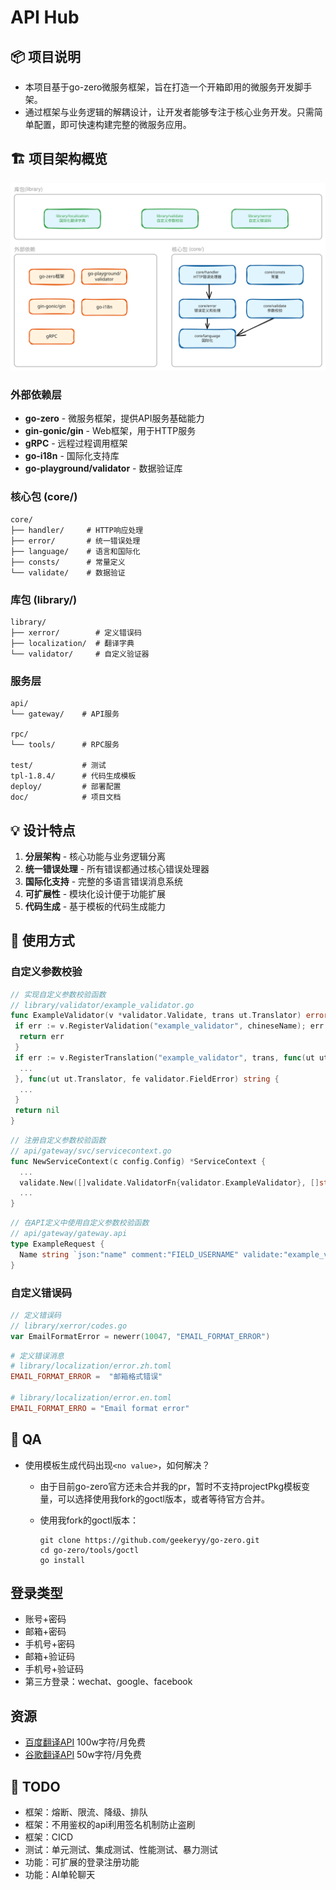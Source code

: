# API Hub

## 📦 项目说明

* 本项目基于go-zero微服务框架，旨在打造一个开箱即用的微服务开发脚手架。
* 通过框架与业务逻辑的解耦设计，让开发者能够专注于核心业务开发。只需简单配置，即可快速构建完整的微服务应用。

## 🏗️ 项目架构概览

![excalidraw.com](architecture.svg)

### 外部依赖层

* **go-zero** - 微服务框架，提供API服务基础能力
* **gin-gonic/gin** - Web框架，用于HTTP服务
* **gRPC** - 远程过程调用框架
* **go-i18n** - 国际化支持库
* **go-playground/validator** - 数据验证库

### 核心包 (core/)

```plain
core/
├── handler/     # HTTP响应处理
├── error/       # 统一错误处理
├── language/    # 语言和国际化
├── consts/      # 常量定义
└── validate/    # 数据验证
```

### 库包 (library/)

```plain
library/
├── xerror/        # 定义错误码
├── localization/  # 翻译字典
└── validator/     # 自定义验证器
```

### 服务层

```plain
api/
└── gateway/    # API服务

rpc/
└── tools/      # RPC服务

test/           # 测试
tpl-1.8.4/      # 代码生成模板
deploy/         # 部署配置
doc/            # 项目文档
```

## 💡 设计特点

1. **分层架构** - 核心功能与业务逻辑分离
2. **统一错误处理** - 所有错误都通过核心错误处理器
3. **国际化支持** - 完整的多语言错误消息系统
4. **可扩展性** - 模块化设计便于功能扩展
5. **代码生成** - 基于模板的代码生成能力

## 🚀 使用方式

### 自定义参数校验

```go
// 实现自定义参数校验函数
// library/validator/example_validator.go
func ExampleValidator(v *validator.Validate, trans ut.Translator) error {
 if err := v.RegisterValidation("example_validator", chineseName); err != nil {
  return err
 }
 if err := v.RegisterTranslation("example_validator", trans, func(ut ut.Translator) error {
  ...
 }, func(ut ut.Translator, fe validator.FieldError) string {
  ...
 }
 return nil
}
```

```go
// 注册自定义参数校验函数
// api/gateway/svc/servicecontext.go
func NewServiceContext(c config.Config) *ServiceContext {
  ...
  validate.New([]validate.ValidatorFn{validator.ExampleValidator}, []string{"zh", "en"})
  ...
}
```

```go
// 在API定义中使用自定义参数校验函数
// api/gateway/gateway.api
type ExampleRequest {
  Name string `json:"name" comment:"FIELD_USERNAME" validate:"example_validator" `
}
```

### 自定义错误码

```go
// 定义错误码
// library/xerror/codes.go
var EmailFormatError = newerr(10047, "EMAIL_FORMAT_ERROR")
```

```toml
# 定义错误消息
# library/localization/error.zh.toml
EMAIL_FORMAT_ERROR =  "邮箱格式错误"

# library/localization/error.en.toml
EMAIL_FORMAT_ERRO = "Email format error"
```

## 🤔 QA

* 使用模板生成代码出现`<no value>`，如何解决？
  * 由于目前go-zero官方还未合并我的pr，暂时不支持projectPkg模板变量，可以选择使用我fork的goctl版本，或者等待官方合并。
  * 使用我fork的goctl版本：

      ```shell
      git clone https://github.com/geekeryy/go-zero.git
      cd go-zero/tools/goctl
      go install
      ```

## 登录类型

* 账号+密码
* 邮箱+密码
* 手机号+密码
* 邮箱+验证码
* 手机号+验证码
* 第三方登录：wechat、google、facebook

## 资源

* [百度翻译API](https://api.fanyi.baidu.com) 100w字符/月免费
* [谷歌翻译API](https://cloud.google.com/translate?hl=zh-cn) 50w字符/月免费


## 📝 TODO

* 框架：熔断、限流、降级、排队
* 框架：不用鉴权的api利用签名机制防止盗刷
* 框架：CICD
* 测试：单元测试、集成测试、性能测试、暴力测试
* 功能：可扩展的登录注册功能
* 功能：AI单轮聊天
